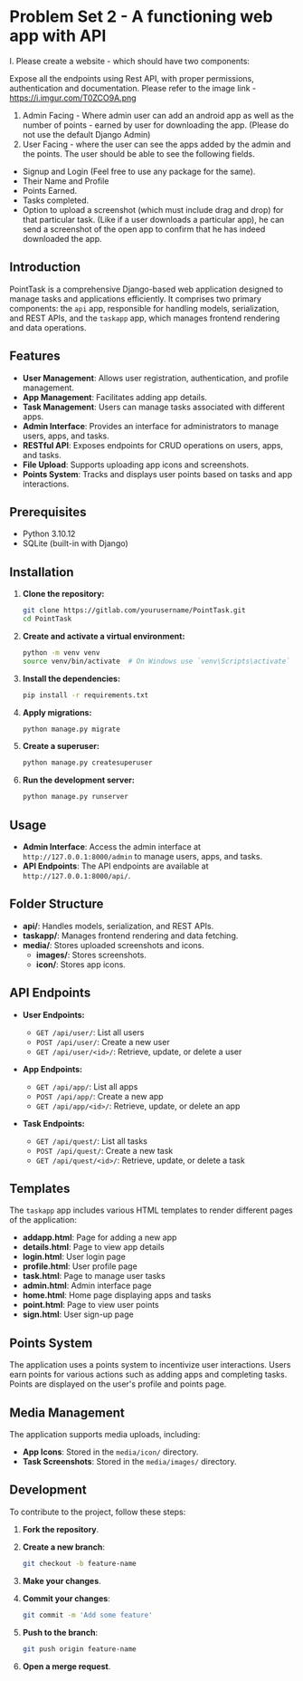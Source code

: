 # Problem Set 2 - A functioning web app with API

I. Please create a website - which should have two components:

Expose all the endpoints using Rest API, with proper permissions, authentication and documentation. Please refer to the image link - https://i.imgur.com/T0ZCO9A.png
1) Admin Facing - Where admin user can add an android app as well as the number of points - earned by user for downloading the app. (Please do not use the default Django Admin)
2) User Facing - where the user can see the apps added by the admin and the points. The user should be able to see the following fields. 
- Signup and Login (Feel free to use any package for the same). 
- Their Name and Profile
- Points Earned.
- Tasks completed. 
- Option to upload a screenshot (which must include drag and drop) for that particular task. (Like if a user downloads a particular app), he can send a screenshot of the open app to confirm that he has indeed downloaded the app. 

## Introduction

PointTask is a comprehensive Django-based web application designed to manage tasks and applications efficiently. It comprises two primary components: the `api` app, responsible for handling models, serialization, and REST APIs, and the `taskapp` app, which manages frontend rendering and data operations.

## Features

- **User Management**: Allows user registration, authentication, and profile management.
- **App Management**: Facilitates adding app details.
- **Task Management**: Users can manage tasks associated with different apps.
- **Admin Interface**: Provides an interface for administrators to manage users, apps, and tasks.
- **RESTful API**: Exposes endpoints for CRUD operations on users, apps, and tasks.
- **File Upload**: Supports uploading app icons and screenshots.
- **Points System**: Tracks and displays user points based on tasks and app interactions.

## Prerequisites

- Python 3.10.12
- SQLite (built-in with Django)

## Installation

1. **Clone the repository:**
    ```bash
    git clone https://gitlab.com/yourusername/PointTask.git
    cd PointTask
    ```

2. **Create and activate a virtual environment:**
    ```bash
    python -m venv venv
    source venv/bin/activate  # On Windows use `venv\Scripts\activate`
    ```

3. **Install the dependencies:**
    ```bash
    pip install -r requirements.txt
    ```

4. **Apply migrations:**
    ```bash
    python manage.py migrate
    ```

5. **Create a superuser:**
    ```bash
    python manage.py createsuperuser
    ```

6. **Run the development server:**
    ```bash
    python manage.py runserver
    ```

## Usage

- **Admin Interface**: Access the admin interface at `http://127.0.0.1:8000/admin` to manage users, apps, and tasks.
- **API Endpoints**: The API endpoints are available at `http://127.0.0.1:8000/api/`.

## Folder Structure

- **api/**: Handles models, serialization, and REST APIs.
- **taskapp/**: Manages frontend rendering and data fetching.
- **media/**: Stores uploaded screenshots and icons.
  - **images/**: Stores screenshots.
  - **icon/**: Stores app icons.

## API Endpoints

- **User Endpoints:**
  - `GET /api/user/`: List all users
  - `POST /api/user/`: Create a new user
  - `GET /api/user/<id>/`: Retrieve, update, or delete a user

- **App Endpoints:**
  - `GET /api/app/`: List all apps
  - `POST /api/app/`: Create a new app
  - `GET /api/app/<id>/`: Retrieve, update, or delete an app

- **Task Endpoints:**
  - `GET /api/quest/`: List all tasks
  - `POST /api/quest/`: Create a new task
  - `GET /api/quest/<id>/`: Retrieve, update, or delete a task

## Templates

The `taskapp` app includes various HTML templates to render different pages of the application:

- **addapp.html**: Page for adding a new app
- **details.html**: Page to view app details
- **login.html**: User login page
- **profile.html**: User profile page
- **task.html**: Page to manage user tasks
- **admin.html**: Admin interface page
- **home.html**: Home page displaying apps and tasks
- **point.html**: Page to view user points
- **sign.html**: User sign-up page

## Points System

The application uses a points system to incentivize user interactions. Users earn points for various actions such as adding apps and completing tasks. Points are displayed on the user's profile and points page.

## Media Management

The application supports media uploads, including:

- **App Icons**: Stored in the `media/icon/` directory.
- **Task Screenshots**: Stored in the `media/images/` directory.

## Development

To contribute to the project, follow these steps:

1. **Fork the repository**.
2. **Create a new branch**:
    ```bash
    git checkout -b feature-name
    ```

3. **Make your changes**.
4. **Commit your changes**:
    ```bash
    git commit -m 'Add some feature'
    ```

5. **Push to the branch**:
    ```bash
    git push origin feature-name
    ```

6. **Open a merge request**.

